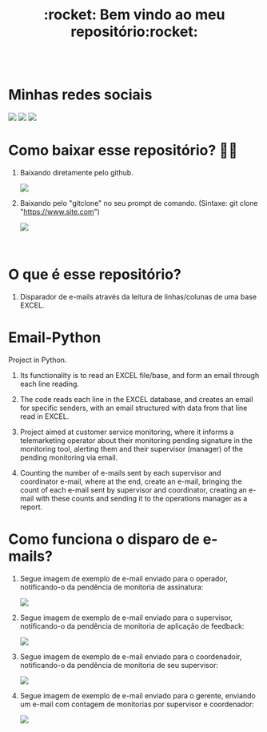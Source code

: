 <div align="center">
  <h1> :rocket: Bem vindo ao meu repositório:rocket: </h1>
</div>

<br>
<br>

<div>
  <h1> Minhas redes sociais</h1>
  <a href="https://www.youtube.com/channel/UC88QEmxaSyY_V2vXn1RMgQQ" target="_blank"><img src="https://img.shields.io/badge/YouTube-FF0000?style=for-the-badge&logo=youtube&logoColor=white" target="_blank"></a>
<a href="https://www.instagram.com/_anthonny_michael_dev/" target="_blank"><img src="https://img.shields.io/badge/-Instagram-%23E4405F?style=for-the-badge&logo=instagram&logoColor=white" target="_blank"></a>
<a href="https://www.linkedin.com/in/anthonny-michael-64450a206/" target="_blank"><img src="https://img.shields.io/badge/-LinkedIn-%230077B5?style=for-the-badge&logo=linkedin&logoColor=white" target="_blank"></a> 
</div>



# Como baixar esse repositório? :sassy_man:

1. Baixando diretamente pelo github.

    <img src="/Email-Python/readme/Github Download Repo.png" />

2.  Baixando pelo "gitclone" no seu prompt de comando. (Sintaxe: git clone "https://www.site.com")

    <img src="/Email-Python/readme/Git clone.png" />
    
<br>

# O que é esse repositório?

1. Disparador de e-mails através da leitura de linhas/colunas de uma base EXCEL.

# Email-Python
Project in Python.

1. Its functionality is to read an EXCEL file/base, and form an email through each line reading.

1. The code reads each line in the EXCEL database, and creates an email for specific senders, with an email structured with data from that line read in EXCEL.

1. Project aimed at customer service monitoring, where it informs a telemarketing operator about their monitoring pending signature in the monitoring tool, alerting them and their supervisor (manager) of the pending monitoring via email.

1. Counting the number of e-mails sent by each supervisor and coordinator e-mail, where at the end, create an e-mail, bringing the count of each e-mail sent by supervisor and coordinator, creating an e-mail with these counts and sending it to the operations manager as a report.

# Como funciona o disparo de e-mails?

1. Segue imagem de exemplo de e-mail enviado para o operador, notificando-o da pendência de monitoria de assinatura:
   
   <img src="/Email-Python/readme/operador.png" />
   
3. Segue imagem de exemplo de e-mail enviado para o supervisor, notificando-o da pendência de monitoria de aplicação de feedback:
   
   <img src="/Email-Python/readme/supervisor.png" />

5. Segue imagem de exemplo de e-mail enviado para o coordenadoir, notificando-o da pendência de monitoria de seu supervisor:

   <img src="/Email-Python/readme/coordenador.jpg" />

7. Segue imagem de exemplo de e-mail enviado para o gerente, enviando um e-mail com contagem de monitorias por supervisor e coordenador:
   
   <img src="/Email-Python/readme/gerente.jpg" />

